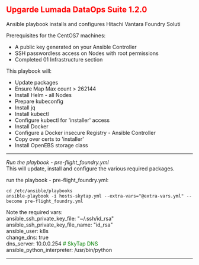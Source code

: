 ## <font color='red'>Upgarde Lumada DataOps Suite 1.2.0</font>
Ansible playbook installs and configures Hitachi Vantara Foundry Soluti

Prerequisites for the CentOS7 machines:
* A public key generated on your Ansible Controller
* SSH passwordless access on Nodes with root permissions
* Completed 01 Infrastructure section

This playbook will:
* Update packages
* Ensure Map Max count > 262144
* Install Helm - all Nodes
* Prepare kubeconfig
* Install jq
* Install kubectl
* Configure kubectl for 'installer' access
* Install Docker
* Configure a Docker insecure Registry - Ansible Controller
* Copy over certs to 'installer'
* Install OpenEBS storage class

---

<em>Run the playbook - pre-flight_foundry.yml</em>  
This will update, install and configure the various required packages.



run the playbook - pre-flight_foundry.yml: 
```
cd /etc/ansible/playbooks
ansible-playbook -i hosts-skytap.yml --extra-vars="@extra-vars.yml" --become pre-flight_foundry.yml
```
Note the required vars:  
    ansible_ssh_private_key_file: "~/.ssh/id_rsa"  
    ansible_ssh_private_key_file_name: "id_rsa"  
    ansible_user: k8s  
    change_dns: true  
    dns_server: 10.0.0.254 <font color='green'># SkyTap DNS</font>  
    ansible_python_interpreter: /usr/bin/python

---